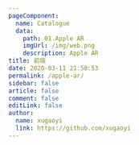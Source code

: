 ```yaml
---
pageComponent: 
  name: Catalogue
  data: 
    path: 01.Apple AR
    imgUrl: /img/web.png
    description: Apple AR
title: 前端
date: 2020-03-11 21:50:53
permalink: /apple-ar/
sidebar: false
article: false
comment: false
editLink: false
author: 
  name: xugaoyi
  link: https://github.com/xugaoyi
---
```

